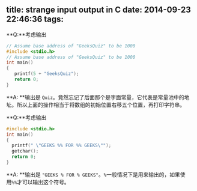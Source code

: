 title: strange input output in C
date: 2014-09-23 22:46:36
tags: 
---
**Q:**考虑输出
```c
// Assume base address of "GeeksQuiz" to be 1000
#include <stdio.h>
// Assume base address of "GeeksQuiz" to be 1000
int main()
{
   printf(5 + "GeeksQuiz");
   return 0;
}
```
**A: **输出是 `Quiz`。竟然忘记了后面那个是字面常量，它代表是常量池中的地址。所以上面的操作相当于将数组的初始位置右移五个位置，再打印字符串。

**Q:**考虑输出
```c
#include <stdio.h>
int main() 
{ 
  printf(" \"GEEKS %% FOR %% GEEKS\""); 
  getchar(); 
  return 0; 
}
```
**A: **输出是 `"GEEKS % FOR % GEEKS"`。`%`一般情况下是用来输出的，如果使用`%%`才可以输出这个符号。


